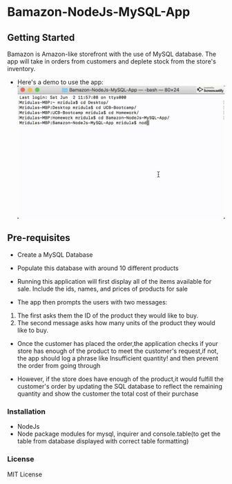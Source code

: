 # Bamazon-NodeJs-MySQL-App

## Getting Started
Bamazon is Amazon-like storefront with the use of MySQL database. The app will take in orders from customers and deplete stock from the store's inventory. 

* Here's a demo to use the app:
![demo](demo.gif)

## Pre-requisites
* Create a MySQL Database
* Populate this database with around 10 different products
* Running this application will first display all of the items available for sale. Include the ids, names, and prices of products for sale

* The app then prompts the users with two messages:
1. The first asks them the ID of the product they would like to buy.
2. The second message asks how many units of the product they would like to buy.

* Once the customer has placed the order,the application checks if your store has enough of the product to meet the customer's request,if not, the app should log a phrase like Insufficient quantity! and then prevent the order from going through

* However, if the store does have enough of the product,it would fulfill the customer's order by updating the SQL database to reflect the remaining quantity and show the customer the total cost of their purchase


### Installation 
* NodeJs
* Node package modules for mysql, inquirer and console.table(to get the table from database displayed with correct table formatting)

### License
MIT License
